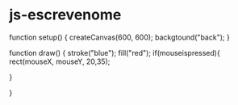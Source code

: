 # js-escrevenome
function setup() {
  createCanvas(600, 600);
  backgtound("back");
}

function draw() {
  stroke("blue");
  fill("red");
  if(mouseispressed){
    rect(mouseX, mouseY, 20,35);
    
}
  
}
